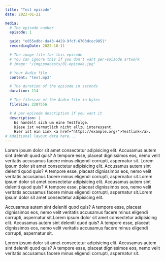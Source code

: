 ```yaml
---
title: "Test episode"
date: 2023-01-21

media:
  # The episode number
  episode: 1

  guid: "e055edbc-da43-4429-9fcf-6703dcec9851"
  recordingDate: 2022-10-11

  # The image file for this episode
  # You can ignore this if you don't want per-episode artwork
  # image: "/img/podcasts/01-episode.jpg"

  # Your Audio file
  content: "test.mp3"

  # The duration of the episode in seconds
  duration: 114

  # The filesize of the Audio file in bytes
  fileSize: 2287556

  # A per-episode description if you want it
  description: |
    Es handelt sich um eine Testfolge.
    Diese ist vermutlich nicht allzu interessant.
    Hier ist ein Link <a href="https://example.org/">Testlink</a>.
# Additional layout data here...
---
```


Lorem ipsum dolor sit amet consectetur adipisicing elit. Accusamus autem sint
deleniti quod quis? A tempore esse, placeat dignissimos eos, nemo velit
veritatis accusamus facere minus eligendi corrupti, aspernatur sit. Lorem ipsum
dolor sit amet consectetur adipisicing elit. Accusamus autem sint deleniti quod
quis? A tempore esse, placeat dignissimos eos, nemo velit veritatis accusamus
facere minus eligendi corrupti, aspernatur sit.Lorem ipsum dolor sit amet
consectetur adipisicing elit. Accusamus autem sint deleniti quod quis? A tempore
esse, placeat dignissimos eos, nemo velit veritatis accusamus facere minus
eligendi corrupti, aspernatur sit.Lorem ipsum dolor sit amet consectetur
adipisicing elit.

Accusamus autem sint deleniti quod quis? A tempore esse,
placeat dignissimos eos, nemo velit veritatis accusamus facere minus eligendi
corrupti, aspernatur sit.Lorem ipsum dolor sit amet consectetur adipisicing
elit. Accusamus autem sint deleniti quod quis? A tempore esse, placeat
dignissimos eos, nemo velit veritatis accusamus facere minus eligendi corrupti,
aspernatur sit.

Lorem ipsum dolor sit amet consectetur adipisicing elit.
Accusamus autem sint deleniti quod quis? A tempore esse, placeat dignissimos
eos, nemo velit veritatis accusamus facere minus eligendi corrupti, aspernatur
sit.
